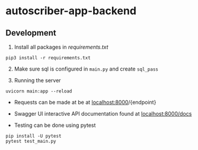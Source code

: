 # autoscriber-app-backend

## Development

1. Install all packages in _requirements.txt_

```
pip3 install -r requirements.txt
```

2. Make sure sql is configured in `main.py` and create `sql_pass` 

3. Running the server
```
uvicorn main:app --reload
```
  - Requests can be made at be at [localhost:8000](http://localhost:8000/)/{endpoint}
  - Swagger UI interactive API documentation found at [localhost:8000/docs](http://localhost:8000/docs)

  - Testing can be done using pytest
```
pip install -U pytest
pytest test_main.py
```

